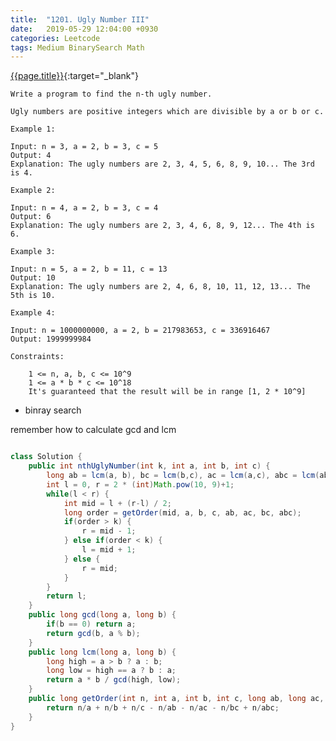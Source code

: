 ```yaml
---
title:  "1201. Ugly Number III"
date:   2019-05-29 12:04:00 +0930
categories: Leetcode
tags: Medium BinarySearch Math
---
```


[{{page.title}}](https://leetcode.com/problems/ugly-number-iii/){:target="_blank"}

    Write a program to find the n-th ugly number.

    Ugly numbers are positive integers which are divisible by a or b or c.

    Example 1:

    Input: n = 3, a = 2, b = 3, c = 5
    Output: 4
    Explanation: The ugly numbers are 2, 3, 4, 5, 6, 8, 9, 10... The 3rd is 4.

    Example 2:

    Input: n = 4, a = 2, b = 3, c = 4
    Output: 6
    Explanation: The ugly numbers are 2, 3, 4, 6, 8, 9, 12... The 4th is 6.

    Example 3:

    Input: n = 5, a = 2, b = 11, c = 13
    Output: 10
    Explanation: The ugly numbers are 2, 4, 6, 8, 10, 11, 12, 13... The 5th is 10.

    Example 4:

    Input: n = 1000000000, a = 2, b = 217983653, c = 336916467
    Output: 1999999984

    Constraints:

        1 <= n, a, b, c <= 10^9
        1 <= a * b * c <= 10^18
        It's guaranteed that the result will be in range [1, 2 * 10^9]


* binray search

remember how to calculate gcd and lcm

```java

class Solution {
    public int nthUglyNumber(int k, int a, int b, int c) {
        long ab = lcm(a, b), bc = lcm(b,c), ac = lcm(a,c), abc = lcm(ab, c);
        int l = 0, r = 2 * (int)Math.pow(10, 9)+1;
        while(l < r) {
            int mid = l + (r-l) / 2;
            long order = getOrder(mid, a, b, c, ab, ac, bc, abc);
            if(order > k) {
                r = mid - 1;
            } else if(order < k) {
                l = mid + 1;
            } else {
                r = mid;
            }
        }
        return l;
    }
    public long gcd(long a, long b) {
        if(b == 0) return a;
        return gcd(b, a % b);
    }
    public long lcm(long a, long b) {
        long high = a > b ? a : b;
        long low = high == a ? b : a;
        return a * b / gcd(high, low);
    }
    public long getOrder(int n, int a, int b, int c, long ab, long ac, long bc, long abc) {
        return n/a + n/b + n/c - n/ab - n/ac - n/bc + n/abc;
    }
}
```
